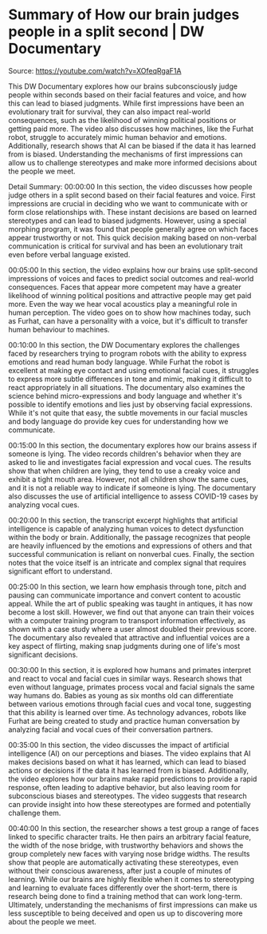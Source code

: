 # Summary of How our brain judges people in a split second | DW Documentary

Source: https://youtube.com/watch?v=XOfeqRgaF1A

This DW Documentary explores how our brains subconsciously judge people within seconds based on their facial features and voice, and how this can lead to biased judgments. While first impressions have been an evolutionary trait for survival, they can also impact real-world consequences, such as the likelihood of winning political positions or getting paid more. The video also discusses how machines, like the Furhat robot, struggle to accurately mimic human behavior and emotions. Additionally, research shows that AI can be biased if the data it has learned from is biased. Understanding the mechanisms of first impressions can allow us to challenge stereotypes and make more informed decisions about the people we meet.

Detail Summary: 
00:00:00
In this section, the video discusses how people judge others in a split second based on their facial features and voice. First impressions are crucial in deciding who we want to communicate with or form close relationships with. These instant decisions are based on learned stereotypes and can lead to biased judgments. However, using a special morphing program, it was found that people generally agree on which faces appear trustworthy or not. This quick decision making based on non-verbal communication is critical for survival and has been an evolutionary trait even before verbal language existed.

00:05:00
In this section, the video explains how our brains use split-second impressions of voices and faces to predict social outcomes and real-world consequences. Faces that appear more competent may have a greater likelihood of winning political positions and attractive people may get paid more. Even the way we hear vocal acoustics play a meaningful role in human perception. The video goes on to show how machines today, such as Furhat, can have a personality with a voice, but it's difficult to transfer human behaviour to machines.

00:10:00
In this section, the DW Documentary explores the challenges faced by researchers trying to program robots with the ability to express emotions and read human body language. While Furhat the robot is excellent at making eye contact and using emotional facial cues, it struggles to express more subtle differences in tone and mimic, making it difficult to react appropriately in all situations. The documentary also examines the science behind micro-expressions and body language and whether it's possible to identify emotions and lies just by observing facial expressions. While it's not quite that easy, the subtle movements in our facial muscles and body language do provide key cues for understanding how we communicate.

00:15:00
In this section, the documentary explores how our brains assess if someone is lying. The video records children's behavior when they are asked to lie and investigates facial expression and vocal cues. The results show that when children are lying, they tend to use a creaky voice and exhibit a tight mouth area. However, not all children show the same cues, and it is not a reliable way to indicate if someone is lying. The documentary also discusses the use of artificial intelligence to assess COVID-19 cases by analyzing vocal cues.

00:20:00
In this section, the transcript excerpt highlights that artificial intelligence is capable of analyzing human voices to detect dysfunction within the body or brain. Additionally, the passage recognizes that people are heavily influenced by the emotions and expressions of others and that successful communication is reliant on nonverbal cues. Finally, the section notes that the voice itself is an intricate and complex signal that requires significant effort to understand.

00:25:00
In this section, we learn how emphasis through tone, pitch and pausing can communicate importance and convert content to acoustic appeal. While the art of public speaking was taught in antiques, it has now become a lost skill. However, we find out that anyone can train their voices with a computer training program to transport information effectively, as shown with a case study where a user almost doubled their previous score. The documentary also revealed that attractive and influential voices are a key aspect of flirting, making snap judgments during one of life's most significant decisions.

00:30:00
In this section, it is explored how humans and primates interpret and react to vocal and facial cues in similar ways. Research shows that even without language, primates process vocal and facial signals the same way humans do. Babies as young as six months old can differentiate between various emotions through facial cues and vocal tone, suggesting that this ability is learned over time. As technology advances, robots like Furhat are being created to study and practice human conversation by analyzing facial and vocal cues of their conversation partners.

00:35:00
In this section, the video discusses the impact of artificial intelligence (AI) on our perceptions and biases. The video explains that AI makes decisions based on what it has learned, which can lead to biased actions or decisions if the data it has learned from is biased. Additionally, the video explores how our brains make rapid predictions to provide a rapid response, often leading to adaptive behavior, but also leaving room for subconscious biases and stereotypes. The video suggests that research can provide insight into how these stereotypes are formed and potentially challenge them.

00:40:00
In this section, the researcher shows a test group a range of faces linked to specific character traits. He then pairs an arbitrary facial feature, the width of the nose bridge, with trustworthy behaviors and shows the group completely new faces with varying nose bridge widths. The results show that people are automatically activating these stereotypes, even without their conscious awareness, after just a couple of minutes of learning. While our brains are highly flexible when it comes to stereotyping and learning to evaluate faces differently over the short-term, there is research being done to find a training method that can work long-term. Ultimately, understanding the mechanisms of first impressions can make us less susceptible to being deceived and open us up to discovering more about the people we meet.

